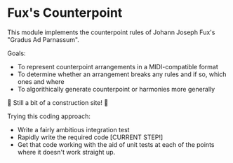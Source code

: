 # Fux's Counterpoint
This module implements the counterpoint rules of Johann Joseph Fux's "Gradus Ad Parnassum".

Goals:
- To represent counterpoint arrangements in a MIDI-compatible format
- To determine whether an arrangement breaks any rules and if so, which ones and where
- To algorithically generate counterpoint or harmonies more generally 

🚧 Still a bit of a construction site! 🚧

Trying this coding approach:
 - Write a fairly ambitious integration test
 - Rapidly write the required code [CURRENT STEP!]
 - Get that code working with the aid of unit tests at each of the points where it doesn't work straight up. 